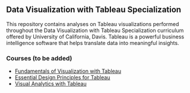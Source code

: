 ## Data Visualization with Tableau Specialization

This repository contains analyses on Tableau visualizations performed throughout the Data Visualization with Tableau Specialization curriculum offered by University of California, Davis. Tableau is a powerful business intelligence software that helps translate data into meaningful insights.

### Courses (to be added)
* [Fundamentals of Visualization with Tableau](https://github.com/yl5787/tableau-specialization/blob/main/Fundamentals%20of%20Visualization%20with%20Tableau.md)
* [Essential Design Principles for Tableau](https://github.com/yl5787/tableau-specialization/blob/main/Essential%20Design%20Principles%20for%20Tableau.md)
* [Visual Analytics with Tableau](https://github.com/yl5787/tableau-specialization/blob/main/Visual%20Analytics%20with%20Tableau.md)
